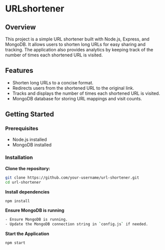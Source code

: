# URLshortener
## Overview
This project is a simple URL shortener built with Node.js, Express, and MongoDB. It allows users to shorten long URLs for easy sharing and tracking. The application also provides analytics by keeping track of the number of times each shortened URL is visited.
## Features
- Shorten long URLs to a concise format.
- Redirects users from the shortened URL to the original link.
- Tracks and displays the number of times each shortened URL is visited.
- MongoDB database for storing URL mappings and visit counts.
## Getting Started
### Prerequisites
- Node.js installed
- MongoDB installed
### Installation
**Clone the repository:**
   ```bash
   git clone https://github.com/your-username/url-shortener.git
   cd url-shortener
  ```

**Install dependencies**
  ```bash
  npm install
  ```
**Ensure MongoDB is running**
  ```bash
- Ensure MongoDB is running.
- Update the MongoDB connection string in `config.js` if needed.
  ```
**Start the Application**
```bash
npm start
